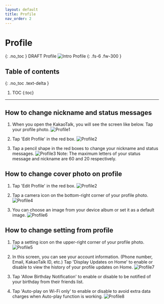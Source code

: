 ```yaml
---
layout: default
title: Profile
nav_order: 2
---
```


# Profile
{: .no_toc }
DRAFT Profile
![Intro Profile](https://github.com/jstyle5/KakaoTalk-English-Version-Guide/blob/gh-pages/assets/images/intro-profile.png?raw=true "PROFILE")
{: .fs-6 .fw-300 }

## Table of contents
{: .no_toc .text-delta }

1. TOC
{:toc}

---

## How to change nickname and status messages
1. When you open the KakaoTalk, you will see the screen like below. Tap your profile photo.
![Profile1](https://github.com/jstyle5/KakaoTalk-English-Version-Guide/blob/gh-pages/assets/images/profile/profile-1.png?raw=true "PROFILE1")

2. Tap 'Edit Profile' in the red box.
![Profile2](https://github.com/jstyle5/KakaoTalk-English-Version-Guide/blob/gh-pages/assets/images/profile/profile-2.png?raw=true "PROFILE2")

3. Tap a pencil shape in the red boxes to change your nickname and status messages.
![Profile3](https://github.com/jstyle5/KakaoTalk-English-Version-Guide/blob/gh-pages/assets/images/profile/profile-3.png?raw=true "PROFILE3")
Note: The maximum letters of your status message and nickname are 60 and 20 respectively.

## How to change cover photo on profile
1. Tap 'Edit Profile' in the red box.
![Profile2](https://github.com/jstyle5/KakaoTalk-English-Version-Guide/blob/gh-pages/assets/images/profile/profile-2.png?raw=true "PROFILE2")

2. Tap a camera icon on the bottom-right corner of your profile photo.
![Profile4](https://github.com/jstyle5/KakaoTalk-English-Version-Guide/blob/gh-pages/assets/images/profile/profile-4.png?raw=true "PROFILE4")

3. You can choose an image from your device album or set it as a default image.
![Profile6](https://github.com/jstyle5/KakaoTalk-English-Version-Guide/blob/gh-pages/assets/images/profile/profile-6.png?raw=true "PROFILE6")

## How to change setting from profile
1. Tap a setting icon on the upper-right corner of your profile photo.
![Profile5](https://github.com/jstyle5/KakaoTalk-English-Version-Guide/blob/gh-pages/assets/images/profile/profile-5.png?raw=true "PROFILE5")

2. In this screen, you can see your account information. (Phone number, Email, KakaoTalk ID, etc.) Tap 'Display Updates on Home' to enable or disable to view the history of your profile updates on Home.
![Profile7](https://github.com/jstyle5/KakaoTalk-English-Version-Guide/blob/gh-pages/assets/images/profile/profile-7.png?raw=true "PROFILE7")

3. Tap 'Allow Birthday Notification' to enable or disable to be notified of your birthday from their friends list.
4. Tap 'Auto-play on Wi-Fi only' to enable or disable to avoid extra data charges when Auto-play function is working.
![Profile8](https://github.com/jstyle5/KakaoTalk-English-Version-Guide/blob/gh-pages/assets/images/profile/profile-8.png?raw=true "PROFILE8")
